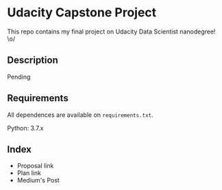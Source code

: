 # Udacity Capstone Project

This repo contains my final project on Udacity Data Scientist nanodegree! \o/

## Description

Pending

## Requirements

All dependences are available on `requirements.txt`.

Python: 3.7.x

## Index

- Proposal link
- Plan link
- Medium's Post